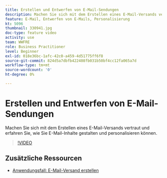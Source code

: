 ```yaml
---
title: Erstellen und Entwerfen von E-Mail-Sendungen
description: Machen Sie sich mit dem Erstellen eines E-Mail-Versands vertraut und erfahren Sie, wie Sie E-Mail-Inhalte gestalten und personalisieren können.
feature: E-Mail, Entwerfen von E-Mails, Personalisierung
kt: 5096
thumbnail: 330941.jpg
doc-type: feature video
activity: use
team: WWFRE
role: Business Practitioner
level: Beginner
exl-id: 018e36bc-1afc-42c0-a459-4d51775ff6f8
source-git-commit: 824d5a7dbfb422408fb031b50bf4cc12fa065a7d
workflow-type: tm+mt
source-wordcount: '0'
ht-degree: 0%

---
```


# Erstellen und Entwerfen von E-Mail-Sendungen

Machen Sie sich mit dem Erstellen eines E-Mail-Versands vertraut und erfahren Sie, wie Sie E-Mail-Inhalte gestalten und personalisieren können.

>[!VIDEO](https://video.tv.adobe.com/v/330941?quality=12)

## Zusätzliche Ressourcen

* [Anwendungsfall: E-Mail-Versand erstellen](https://experienceleague.adobe.com/docs/campaign-classic/using/designing-content/editing-html-content/use-case--creating-an-email-delivery.html?lang=de#designing-content)
